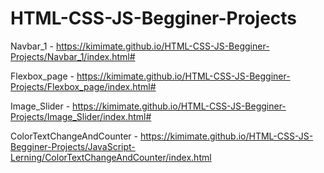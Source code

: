 # HTML-CSS-JS-Begginer-Projects
 
Navbar_1 - https://kimimate.github.io/HTML-CSS-JS-Begginer-Projects/Navbar_1/index.html#

Flexbox_page - https://kimimate.github.io/HTML-CSS-JS-Begginer-Projects/Flexbox_page/index.html#

Image_Slider - https://kimimate.github.io/HTML-CSS-JS-Begginer-Projects/Image_Slider/index.html#

ColorTextChangeAndCounter - https://kimimate.github.io/HTML-CSS-JS-Begginer-Projects/JavaScript-Lerning/ColorTextChangeAndCounter/index.html